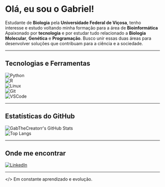 # Olá, eu sou o Gabriel!  

Estudante de **Biologia** pela **Universidade Federal de Viçosa**, tenho interesse e estudo voltando minha formação para a área de **Bioinformática**
Apaixonado por **tecnologia** e por estudar tudo relacionado a **Biologia Molecular**, **Genética** e **Programação**. Busco unir essas duas áreas para desenvolver soluções que contribuam para a ciência e a sociedade. 

---

## Tecnologias e Ferramentas  

![Python](https://img.shields.io/badge/Python-3776AB?style=for-the-badge&logo=python&logoColor=white)  
![R](https://img.shields.io/badge/R-276DC3?style=for-the-badge&logo=r&logoColor=white)  
![Linux](https://img.shields.io/badge/Linux-FCC624?style=for-the-badge&logo=linux&logoColor=black)  
![Git](https://img.shields.io/badge/Git-F05032?style=for-the-badge&logo=git&logoColor=white)  
![VSCode](https://img.shields.io/badge/VSCode-007ACC?style=for-the-badge&logo=visual-studio-code&logoColor=white)  

---

## Estatísticas do GitHub  

![GabTheCreatorr's GitHub Stats](https://github-readme-stats.vercel.app/api?username=GabTheCreatorr&show_icons=true&theme=default&hide_title=true)  
![Top Langs](https://github-readme-stats.vercel.app/api/top-langs/?username=GabTheCreatorr&layout=compact&theme=default)  

---

## Onde me encontrar  

[![LinkedIn](https://img.shields.io/badge/LinkedIn-0077B5?style=for-the-badge&logo=linkedin&logoColor=white)](https://www.linkedin.com/in/gabriel-passos-bbb8b41aa)  

---

</> Em constante aprendizado e evolução.  
